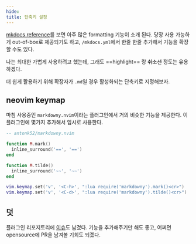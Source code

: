 ```yaml
---
hide:
title: 단축키 설정
---
```


[mkdocs reference](https://squidfunk.github.io/mkdocs-material/reference/)를 보면 아주 많은 formatting 기능이 소개 된다. 당장 사용 가능하게 out-of-box로 제공되기도 하고, `/mkdocs.yml`에서 한줄 한줄 추가해서 기능을 확장할 수도 있다.

나는 최대한 가볍게 사용하려고 했는데, 그래도 ==highlight== 랑 ~~취소선~~ 정도는 유용하겠다.

더 쉽게 활용하기 위해 확장자가 `.md`일 경우 활성화되는 단축키로 지정해보자.

## neovim keymap

마침 사용중인 `markdowny.nvim`이라는 플러그인에서 거의 비슷한 기능을 제공한다. 이 플러그인에 몇가지 추가해서 임시로 사용한다.

```lua
-- antonk52/markdowny.nvim

function M.mark()
  inline_surround('==', '==')
end

function M.tilde()
  inline_surround('~~', '~~')
end

vim.keymap.set('v', '<C-h>', ":lua require('markdowny').mark()<cr>")
vim.keymap.set('v', '<C-d>', ":lua require('markdowny').tilde()<cr>")
```

## 덧

플러그인 리포지토리에 [이슈](https://github.com/antonk52/markdowny.nvim/issues/11)도 남겼다. 기능을 추가해주기만 해도 좋고, 어쩌면 opensource에 PR을 남겨볼 기회도 되겠다.
